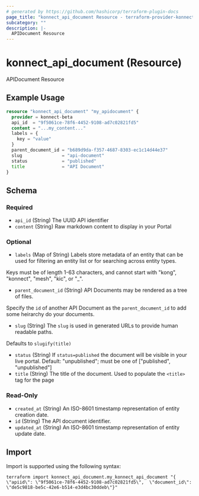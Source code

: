 ```yaml
---
# generated by https://github.com/hashicorp/terraform-plugin-docs
page_title: "konnect_api_document Resource - terraform-provider-konnect-beta"
subcategory: ""
description: |-
  APIDocument Resource
---
```


# konnect_api_document (Resource)

APIDocument Resource

## Example Usage

```terraform
resource "konnect_api_document" "my_apidocument" {
  provider = konnect-beta
  api_id  = "9f5061ce-78f6-4452-9108-ad7c02821fd5"
  content = "...my_content..."
  labels = {
    key = "value"
  }
  parent_document_id = "b689d9da-f357-4687-8303-ec1c14d44e37"
  slug               = "api-document"
  status             = "published"
  title              = "API Document"
}
```

<!-- schema generated by tfplugindocs -->
## Schema

### Required

- `api_id` (String) The UUID API identifier
- `content` (String) Raw markdown content to display in your Portal

### Optional

- `labels` (Map of String) Labels store metadata of an entity that can be used for filtering an entity list or for searching across entity types. 

Keys must be of length 1-63 characters, and cannot start with "kong", "konnect", "mesh", "kic", or "_".
- `parent_document_id` (String) API Documents may be rendered as a tree of files.

Specify the `id` of another API Document as the `parent_document_id` to add some heirarchy do your documents.
- `slug` (String) The `slug` is used in generated URLs to provide human readable paths.

Defaults to `slugify(title)`
- `status` (String) If `status=published` the document will be visible in your live portal. Default: "unpublished"; must be one of ["published", "unpublished"]
- `title` (String) The title of the document. Used to populate the `<title>` tag for the page

### Read-Only

- `created_at` (String) An ISO-8601 timestamp representation of entity creation date.
- `id` (String) The API document identifier.
- `updated_at` (String) An ISO-8601 timestamp representation of entity update date.

## Import

Import is supported using the following syntax:

```shell
terraform import konnect_api_document.my_konnect_api_document "{ \"apiid\": \"9f5061ce-78f6-4452-9108-ad7c02821fd5\",  \"document_id\": \"de5c9818-be5c-42e6-b514-e3d4bc30ddeb\"}"
```
